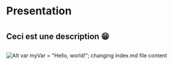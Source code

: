 # <h1>Presentation<h1/>
### <h2>Ceci est une description 😁<h2/>
![Alt](https://www.aerocontact.com/actualite-aeronautique-spatiale/images/AERO20231219182900.png"logo")
var myVar = "Hello, world!";
changing index.md file content

